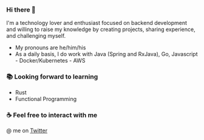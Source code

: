 ### Hi there 👋

I'm a technology lover and enthusiast focused on backend development and willing to raise my knowledge by creating projects, sharing experience, and challenging myself.

- My pronouns are he/him/his
- As a daily basis, I do work with Java (Spring and RxJava), Go, Javascript - Docker/Kubernetes - AWS

### 📚 Looking forward to learning

- Rust
- Functional Programming

### ☕ Feel free to interact with me
@ me on [Twitter](https://twitter.com/GabrielF_Mag)
